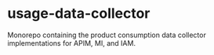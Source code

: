 # usage-data-collector
Monorepo containing the product consumption data collector implementations for APIM, MI, and IAM.
